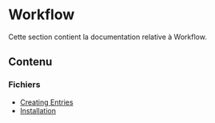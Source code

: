 # Workflow

Cette section contient la documentation relative à Workflow.

## Contenu


### Fichiers

- [Creating Entries](./creating_entries.html)
- [Installation](./installation.html)
